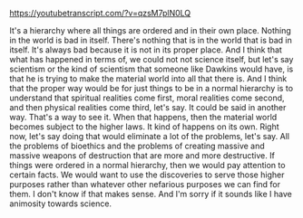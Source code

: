 https://youtubetranscript.com/?v=qzsM7plN0LQ

 It's a hierarchy where all things are ordered and in their own place. Nothing in the world is bad in itself. There's nothing that is in the world that is bad in itself. It's always bad because it is not in its proper place. And I think that what has happened in terms of, we could not not science itself, but let's say scientism or the kind of scientism that someone like Dawkins would have, is that he is trying to make the material world into all that there is. And I think that the proper way would be for just things to be in a normal hierarchy is to understand that spiritual realities come first, moral realities come second, and then physical realities come third, let's say. It could be said in another way. That's a way to see it. When that happens, then the material world becomes subject to the higher laws. It kind of happens on its own. Right now, let's say doing that would eliminate a lot of the problems, let's say. All the problems of bioethics and the problems of creating massive and massive weapons of destruction that are more and more destructive. If things were ordered in a normal hierarchy, then we would pay attention to certain facts. We would want to use the discoveries to serve those higher purposes rather than whatever other nefarious purposes we can find for them. I don't know if that makes sense. And I'm sorry if it sounds like I have animosity towards science.